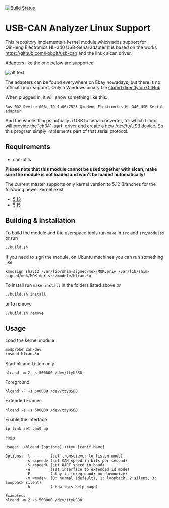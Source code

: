 [![Build Status](https://travis-ci.org/alexmohr/usb-can.svg?branch=master)](https://travis-ci.com/alexmohr/usb-can)
# USB-CAN Analyzer Linux Support
This repository implements a kernel module which adds support for QinHeng Electronics HL-340 USB-Serial adapter
It is based on the works https://github.com/kobolt/usb-can and the linux slcan driver.

Adapters like the one below are supported

![alt text](USB-CAN.jpg)

The adapters can be found everywhere on Ebay nowadays, but there is no official Linux support. Only a Windows binary file [stored directly on GitHub](https://github.com/SeeedDocument/USB-CAN_Analyzer).

When plugged in, it will show something like this:
```
Bus 002 Device 006: ID 1a86:7523 QinHeng Electronics HL-340 USB-Serial adapter
```
And the whole thing is actually a USB to serial converter, for which Linux will provide the 'ch341-uart' driver and create a new /dev/ttyUSB device. So this program simply implements part of that serial protocol.

## Requirements
* can-utils

**Please note that this module cannot be used together with slcan, make sure the module is not loaded and won't be loaded automatically!**

The current master supports only kernel version to 5.12
Branches for the following newer kernel exist. 
* [5.13](https://github.com/alexmohr/usb-can/tree/kernel-5.13)
* [5.15](https://github.com/alexmohr/usb-can/tree/kernel-5.15)

## Building & Installation
To build the module and the userspace tools run ``make`` in ``src`` and ``src/modules`` or run
````
./build.sh
````

If you need to sign the module, on Ubuntu machines you can run something like

````
kmodsign sha512 /var/lib/shim-signed/mok/MOK.priv /var/lib/shim-signed/mok/MOK.der src/module/hlcan.ko
````

To install run ``make install`` in the folders listed above or 

````
./build.sh install
````

or to remove 
````
./build.sh remove
````


## Usage
Load the kernel module 
````
modprobe can-dev
insmod hlcan.ko
````

Start hlcand
Listen only 
````
hlcand -m 2 -s 500000 /dev/ttyUSB0
````

Foreground
````
hlcand -F -s 500000 /dev/ttyUSB0
````

Extended Frames
````
hlcand -e -s 500000 /dev/ttyUSB0
````

Enable the interface
````
ip link set can0 up
````

Help 
````
Usage: ./hlcand [options] <tty> [canif-name]

Options: -l         (set transciever to listen mode)
         -s <speed> (set CAN speed in bits per second)
         -S <speed> (set UART speed in baud)
         -e         (set interface to extended id mode)
         -F         (stay in foreground; no daemonize)
         -m <mode>  (0: normal (default), 1: loopback, 2:silent, 3: loopback silent)
         -h         (show this help page)

Examples:
hlcand -m 2 -s 500000 /dev/ttyUSB0
````
